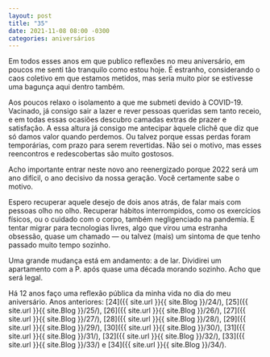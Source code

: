 ```yaml
---
layout: post
title: "35"
date: 2021-11-08 08:00 -0300
categories: aniversários
---
```

Em todos esses anos em que publico reflexões no meu aniversário, 
em poucos me senti tão tranquilo como estou hoje. É estranho, considerando o caos coletivo em que estamos metidos, mas seria muito pior se estivesse uma bagunça aqui dentro também.

Aos poucos relaxo o isolamento a que me submeti devido à COVID-19. Vacinado, já consigo sair a lazer e rever pessoas queridas sem tanto receio, e em todas essas ocasiões descubro camadas extras de prazer e satisfação. A essa altura já consigo me antecipar àquele clichê que diz que só damos valor quando perdemos. Ou talvez porque essas perdas foram temporárias, com prazo para serem revertidas. Não sei o motivo, mas esses reencontros e redescobertas são muito gostosos.

Acho importante entrar neste novo ano reenergizado porque 2022 será um ano difícil, o ano decisivo da nossa geração. Você certamente sabe o motivo.

Espero recuperar aquele desejo de dois anos atrás, de falar mais com pessoas olho no olho. Recuperar hábitos interrompidos, como os exercícios físicos, ou o cuidado com o corpo, também negligenciado na pandemia. E tentar migrar para tecnologias livres, algo que virou uma estranha obsessão, quase um chamado — ou talvez (mais) um sintoma de que tenho passado muito tempo sozinho.

Uma grande mudança está em andamento: a de lar. Dividirei um apartamento com a P. após quase uma década morando sozinho. Acho que será legal.

Há 12 anos faço uma reflexão pública da minha vida no dia do meu aniversário. Anos anteriores: [24]({{ site.url }}{{ site.Blog }}/24/), [25]({{ site.url }}{{ site.Blog }}/25/), [26]({{ site.url }}{{ site.Blog }}/26/), [27]({{ site.url }}{{ site.Blog }}/27/), [28]({{ site.url }}{{ site.Blog }}/28/), [29]({{ site.url }}{{ site.Blog }}/29/), [30]({{ site.url }}{{ site.Blog }}/30/), [31]({{ site.url }}{{ site.Blog }}/31/), [32]({{ site.url }}{{ site.Blog }}/32/), [33]({{ site.url }}{{ site.Blog }}/33/) e [34]({{ site.url }}{{ site.Blog }}/34/).